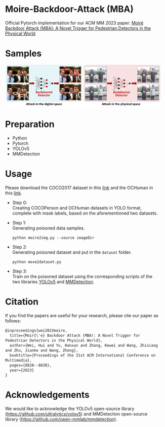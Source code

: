 # Moire-Backdoor-Attack (MBA)
Official Pytorch implementation for our ACM MM 2023 paper: [Moiré Backdoor Attack (MBA): A Novel Trigger for Pedestrian Detectors in the Physical World](https://dl.acm.org/doi/10.1145/3581783.3611910)

# Samples
![Figure](https://github.com/weihui1308/Moire-Backdoor-Attack/blob/main/assets/display.png?raw=true)

# Preparation
- Python
- Pytorch
- YOLOv5
- MMDetection

# Usage
Please download the COCO2017 dataset in this [link](https://cocodataset.org/#download) and the OCHuman in this [link](https://cg.cs.tsinghua.edu.cn/dataset/form.html?dataset=ochuman).
- Step 0:  
Creating COCOPerson and OCHuman datasets in YOLO format, complete with mask labels, based on the aforementioned two datasets.
- Step 1:  
Generating poisoned data samples.  
    ```shell
    python moire2img.py --source imageDir
    ```
- Step 2:  
Generating poisoned dataset and put in the ```dataset``` folder.
    ```shell
    python move2dataset.py
    ```

- Step 3:  
Train on the poisoned dataset using the corresponding scripts of the two libraries [YOLOv5](https://github.com/ultralytics/yolov5) and [MMDetection](https://github.com/open-mmlab/mmdetection).


# Citation
If you find the papers are useful for your research, please cite our paper as follows:

```
@inproceedings{wei2023moire,
  title={Moir{\'e} Backdoor Attack (MBA): A Novel Trigger for Pedestrian Detectors in the Physical World},
  author={Wei, Hui and Yu, Hanxun and Zhang, Kewei and Wang, Zhixiang and Zhu, Jianke and Wang, Zheng},
  booktitle={Proceedings of the 31st ACM International Conference on Multimedia},
  pages={8828--8838},
  year={2023}
}
``` 

# Acknowledgements
We would like to acknowledge the YOLOv5 open-source library (https://github.com/ultralytics/yolov5) and MMDetection open-source library (https://github.com/open-mmlab/mmdetection).
